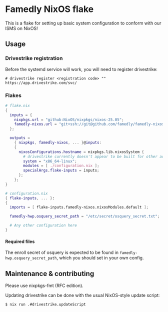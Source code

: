# Famedly NixOS flake

This is a flake for setting up basic system configuration to conform
with our ISMS on NixOS!

## Usage

### Drivestrike registration

Before the systemd service will work, you will need to register
drivestrike:

```console
# drivestrike register <registration code> "" https://app.drivestrike.com/svc/
```

### Flakes

```nix
# flake.nix
{
  inputs = {
    nixpkgs.url = "github:NixOS/nixpkgs/nixos-25.05";
    famedly-nixos.url = "git+ssh://git@github.com/famedly/famedly-nixos";
  };

  outputs =
    { nixpkgs, famedly-nixos, ... }@inputs:
    {
      nixosConfigurations.hostname = nixpkgs.lib.nixosSystem {
        # drivestrike currently doesn't appear to be built for other architectures, so sadly no other options
        system = "x86_64-linux";
        modules = [ ./configuration.nix ];
        specialArgs.flake-inputs = inputs;
      };
    };
}
```

```nix
# configuration.nix
{ flake-inputs, ... }:
{
  imports = [ flake-inputs.famedly-nixos.nixosModules.default ];

  famedly-hwp.osquery_secret_path = "/etc/secret/osquery_secret.txt";

  # Any other configuration here
}
```

#### Required files
The enroll secret of osquery is expected to be found in `famedly-hwp.osquery_secret_path`, which you should set in your own config.

## Maintenance & contributing

Please use nixpkgs-fmt (RFC edition).

Updating drivestrike can be done with the usual NixOS-style update script:

```console
$ nix run .#drivestrike.updateScript
```
